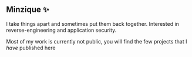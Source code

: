 ## Minzique ✨

I take things apart and sometimes put them back together. Interested in reverse-engineering and application security. 

Most of my work is currently not public, you will find the few projects that I _have_ published here

<!--
**minzique/minzique** is a ✨ _special_ ✨ repository because its `README.md` (this file) appears on your GitHub profile.

Here are some ideas to get you started:

- 🔭 I’m currently working on ...
- 🌱 I’m currently learning ...
- 👯 I’m looking to collaborate on ...
- 🤔 I’m looking for help with ...
- 💬 Ask me about ...
- 📫 How to reach me: ...
- 😄 Pronouns: ...
- ⚡ Fun fact: ...
-->
